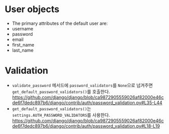 # User objects
- The primary attributes of the default user are:
 - username
 - password
 - email
 - first_name
 - last_name

# Validation
- `validate_password` 메서드에 `password_validators`를 `None`으로 넘겨주면 `get_default_password_validators()`를 호출한다.
    https://github.com/django/django/blob/ca9872905559026af82000e46cde6f7dedc897b6/django/contrib/auth/password_validation.py#L35-L44
- `get_default_password_validators()`는 `settings.AUTH_PASSWORD_VALIDATORS`를 사용한다.
    https://github.com/django/django/blob/ca9872905559026af82000e46cde6f7dedc897b6/django/contrib/auth/password_validation.py#L18-L19